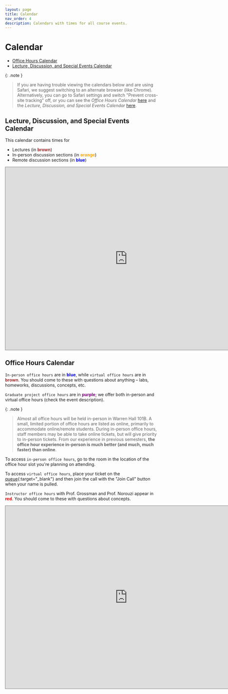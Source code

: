 ```yaml
---
layout: page
title: Calendar
nav_order: 4
description: Calendars with times for all course events.
---
```


# Calendar

* [Office Hours Calendar](#ohc)
* [Lecture, Discussion, and Special Events Calendar](#ldlc)

{: .note }
> If you are having trouble viewing the calendars below and are using Safari, we suggest switching to an alternate browser (like Chrome). Alternatively, you can go to Safari settings and switch "Prevent cross-site tracking" off, or you can see the *Office Hours Calendar* [here](https://calendar.google.com/calendar/embed?height=600&wkst=1&bgcolor=%23ffffff&ctz=America%2FLos_Angeles&showTitle=0&mode=WEEK&src=Y190OGE0MzY1cGhmY20wMGUyOW1oMXVha3Fuc0Bncm91cC5jYWxlbmRhci5nb29nbGUuY29t&src=Y19wZjBhcmZlYnBndGtiNTJlb25jbzNxMmVwMEBncm91cC5jYWxlbmRhci5nb29nbGUuY29t&src=Y19hZWNnMGE0djVlYmdjbDh0amo3cTcyNm9wNEBncm91cC5jYWxlbmRhci5nb29nbGUuY29t&src=Y19pZmlxOTA3MGI5OGprMDJoYnI4cDM3djNlc0Bncm91cC5jYWxlbmRhci5nb29nbGUuY29t&color=%237CB342&color=%23795548&color=%233F51B5&color=%23D50000) and the *Lecture, Discussion, and Special Events Calendar* [here](https://calendar.google.com/calendar/embed?height=600&wkst=1&bgcolor=%23ffffff&ctz=America%2FLos_Angeles&showTitle=0&mode=WEEK&src=Y191NGF0bWVhdGxwNzZ2ZXUyN3ZvMGFybm02Y0Bncm91cC5jYWxlbmRhci5nb29nbGUuY29t&src=Y190OGE0MzY1cGhmY20wMGUyOW1oMXVha3Fuc0Bncm91cC5jYWxlbmRhci5nb29nbGUuY29t&src=Y19mbzdiMzVzazY1Z25hZ212amhzMGtjY3RzOEBncm91cC5jYWxlbmRhci5nb29nbGUuY29t&color=%23F09300&color=%237CB342&color=%23795548).

<a name='ldlc'></a>

## Lecture, Discussion, and Special Events Calendar

This calendar contains times for

- Lectures (in <span style="color:brown">**brown**</span>)
- In-person discussion sections (in <span style="color:orange">**orange**</span>)
- Remote discussion sections (in <span style="color:blue">**blue**</span>)
<!-- - Exam prep sections and other reviews (in <span style="color:SeaGreen">**green**</span>) -->

<!-- **Note: All events on this calendar are virtual.** -->

<!-- To access these events, use the Zoom links posted in <b><a href="">@6 on Piazza</a></b>. -->

<iframe src="https://calendar.google.com/calendar/embed?height=600&wkst=1&bgcolor=%23ffffff&ctz=America%2FLos_Angeles&showTitle=0&mode=WEEK&src=c_fo7b35sk65gnagmvjhs0kccts8%40group.calendar.google.com&src=c_u4atmeatlp76veu27vo0arnm6c%40group.calendar.google.com&src=c_0126f8dc8dc6b4a4ad7cd0f2f81a0b6f457ca5cc7c7e7e1de57b9d7bdadc1b4c%40group.calendar.google.com&src=c_0876a99b5cccab9c188e791fd28672d821a678e0d44ba1265423d3c834a70de3%40group.calendar.google.com&color=%23795548&color=%23F09300&color=%233F51B5&color=%237CB342" style="border:solid 1px #777" width="800" height="600" frameborder="0" scrolling="no"></iframe>

<br>

<a name='ohc'></a>

## Office Hours Calendar

`In-person office hours` are in <span style="color:blue">**blue**</span>, while `virtual office hours` are in <span style="color:brown">**brown**</span>. You should come to these with questions about anything – labs, homeworks, discussions, concepts, etc. 

`Graduate project office hours` are in <span style="color:purple">**purple**</span>; we offer both in-person and virtual office hours (check the event description).

{: .note }
> Almost all office hours will be held in-person in Warren Hall 101B. A small, limited portion of office hours are listed as online, primarily to accommodate online/remote students. During in-person office hours, staff members may be able to take online tickets, but will give priority to in-person tickets. From our experience in previous semesters, **the office hour experience in-person is much better (and much, much faster) than online**.

To access `in-person office hours`, go to the room in the location of the office hour slot you're planning on attending.

To access `virtual office hours`, place your ticket on the [queue](http://oh.ds100.org/){:target="_blank"} and then join the call with the "Join Call" button when your name is pulled.

`Instructor office hours` with Prof. Grossman and Prof. Norouzi appear in <span style="color:red">**red**</span>. You should come to these with questions about concepts.

<iframe src="https://calendar.google.com/calendar/embed?height=600&wkst=1&bgcolor=%23ffffff&ctz=America%2FLos_Angeles&showTitle=0&mode=WEEK&src=Y190OGE0MzY1cGhmY20wMGUyOW1oMXVha3Fuc0Bncm91cC5jYWxlbmRhci5nb29nbGUuY29t&src=Y19wZjBhcmZlYnBndGtiNTJlb25jbzNxMmVwMEBncm91cC5jYWxlbmRhci5nb29nbGUuY29t&src=Y19hZWNnMGE0djVlYmdjbDh0amo3cTcyNm9wNEBncm91cC5jYWxlbmRhci5nb29nbGUuY29t&src=Y19pZmlxOTA3MGI5OGprMDJoYnI4cDM3djNlc0Bncm91cC5jYWxlbmRhci5nb29nbGUuY29t&src=c_469240f03417bcbdddb731b455bbff98dba55de11c5afb03fff0657e39522b54%40group.calendar.google.com&color=%237CB342&color=%23795548&color=%233F51B5&color=%23D50000&color=%235229A3" style="border:solid 1px #777" width="800" height="600" frameborder="0" scrolling="no"></iframe>